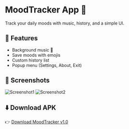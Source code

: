 # MoodTracker App 📱
Track your daily moods with music, history, and a simple UI.

## 🚀 Features
- Background music 🎵
- Save moods with emojis
- Custom history list
- Popup menu (Settings, About, Exit)

## 📸 Screenshots
![Screenshot1](screenshots/home.png)
![Screenshot2](screenshots/about.png)

## ⬇️ Download APK
👉 [Download MoodTracker v1.0](https://github.com/Dheeraj1Pawar/MoodTracker/download/MoodTracker.apk)
